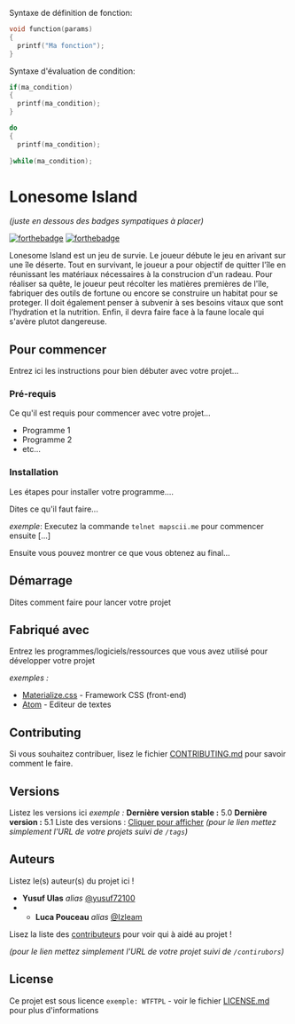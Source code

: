 

Syntaxe de définition de fonction:

```C
void function(params)
{
  printf("Ma fonction");
}
```

Syntaxe d'évaluation de condition:

```C
if(ma_condition)
{
  printf(ma_condition);
}

do
{
  printf(ma_condition);
  
}while(ma_condition);
```
# Lonesome Island
_(juste en dessous des badges sympatiques à placer)_

[![forthebadge](http://forthebadge.com/images/badges/built-with-love.svg)](http://forthebadge.com)  [![forthebadge](http://forthebadge.com/images/badges/powered-by-electricity.svg)](http://forthebadge.com)


Lonesome Island est un jeu de survie. Le joueur débute le jeu en arivant sur une île déserte. Tout en survivant, 
le joueur a pour objectif de quitter l'île en réunissant les matériaux nécessaires à la construcion d'un radeau.
Pour réaliser sa quête, le joueur peut récolter les matières premières de l'île, fabriquer des outils de fortune
ou encore se construire un habitat pour se proteger. Il doit également penser à subvenir à ses besoins vitaux
que sont l'hydration et la nutrition. Enfin, il devra faire face à la faune locale qui s'avère plutot dangereuse.

## Pour commencer

Entrez ici les instructions pour bien débuter avec votre projet...

### Pré-requis

Ce qu'il est requis pour commencer avec votre projet...

- Programme 1
- Programme 2
- etc...

### Installation

Les étapes pour installer votre programme....

Dites ce qu'il faut faire...

_exemple_: Executez la commande ``telnet mapscii.me`` pour commencer ensuite [...]


Ensuite vous pouvez montrer ce que vous obtenez au final...

## Démarrage

Dites comment faire pour lancer votre projet

## Fabriqué avec

Entrez les programmes/logiciels/ressources que vous avez utilisé pour développer votre projet

_exemples :_
* [Materialize.css](http://materializecss.com) - Framework CSS (front-end)
* [Atom](https://atom.io/) - Editeur de textes

## Contributing

Si vous souhaitez contribuer, lisez le fichier [CONTRIBUTING.md](https://example.org) pour savoir comment le faire.

## Versions
Listez les versions ici 
_exemple :_
**Dernière version stable :** 5.0
**Dernière version :** 5.1
Liste des versions : [Cliquer pour afficher](https://github.com/your/project-name/tags)
_(pour le lien mettez simplement l'URL de votre projets suivi de ``/tags``)_

## Auteurs
Listez le(s) auteur(s) du projet ici !
* **Yusuf Ulas** _alias_ [@yusuf72100](https://github.com/yusuf72100)
* * **Luca Pouceau** _alias_ [@Izleam](https://github.com/IzeLeam)

Lisez la liste des [contributeurs](https://github.com/your/project/contributors) pour voir qui à aidé au projet !

_(pour le lien mettez simplement l'URL de votre projet suivi de ``/contirubors``)_

## License

Ce projet est sous licence ``exemple: WTFTPL`` - voir le fichier [LICENSE.md](LICENSE.md) pour plus d'informations


